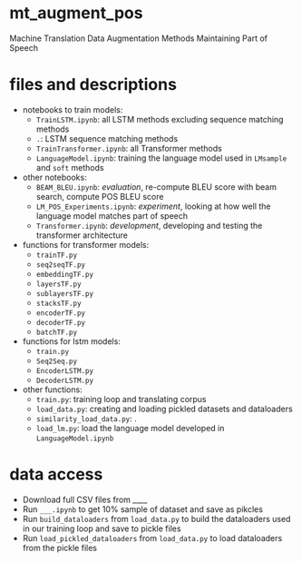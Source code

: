# mt_augment_pos
Machine Translation Data Augmentation Methods Maintaining Part of Speech


# files and descriptions

- notebooks to train models:
  - `TrainLSTM.ipynb`: all LSTM methods excluding sequence matching methods
  - `.`: LSTM sequence matching methods
  - `TrainTransformer.ipynb`: all Transformer methods
  - `LanguageModel.ipynb`: training the language model used in `LMsample` and `soft` methods
- other notebooks:
  - `BEAM_BLEU.ipynb`: *evaluation*, re-compute BLEU score with beam search, compute POS BLEU score
  - `LM_POS_Experiments.ipynb`: *experiment*, looking at how well the language model matches part of speech
  - `Transformer.ipynb`: *development*, developing and testing the transformer architecture
- functions for transformer models:
  - `trainTF.py`
  - `seq2seqTF.py`
  - `embeddingTF.py`
  - `layersTF.py`
  - `sublayersTF.py`
  - `stacksTF.py`
  - `encoderTF.py`
  - `decoderTF.py`
  - `batchTF.py`
- functions for lstm models:
  - `train.py`
  - `Seq2Seq.py`
  - `EncoderLSTM.py`
  - `DecoderLSTM.py`
- other functions:
  - `train.py`: training loop and translating corpus
  - `load_data.py`: creating and loading pickled datasets and dataloaders
  - `similarity_load_data.py`: .
  - `load_lm.py`: load the language model developed in `LanguageModel.ipynb`

# data access
- Download full CSV files from ____
- Run `___.ipynb` to get 10% sample of dataset and save as pikcles
- Run `build_dataloaders` from `load_data.py` to build the dataloaders used in our training loop and save to pickle files
- Run `load_pickled_dataloaders` from `load_data.py` to load dataloaders from the pickle files

